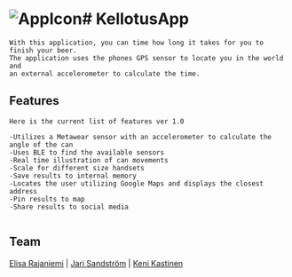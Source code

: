 
# ![AppIcon](https://github.com/elisara/KellotusApp/app/src/main/res/mipmap-xhdpi/bottle.png)# KellotusApp
```
With this application, you can time how long it takes for you to finish your beer.
The application uses the phones GPS sensor to locate you in the world and 
an external accelerometer to calculate the time.
```
## Features

```
Here is the current list of features ver 1.0

-Utilizes a Metawear sensor with an accelerometer to calculate the angle of the can
-Uses BLE to find the available sensors
-Real time illustration of can movements
-Scale for different size handsets
-Save results to internal memory
-Locates the user utilizing Google Maps and displays the closest address
-Pin results to map
-Share results to social media


```
## Team

[Elisa Rajaniemi](https://github.com/elisara/) | [Jari Sandström](https://github.com/jarisand/) | [Keni Kastinen](https://github.com/KeniKastinen/)
